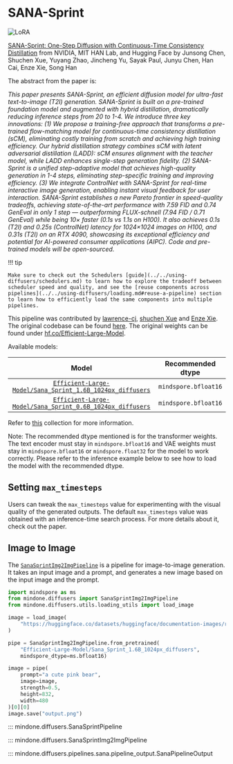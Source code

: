 <!-- Copyright 2024 The HuggingFace Team. All rights reserved.
#
# Licensed under the Apache License, Version 2.0 (the "License");
# you may not use this file except in compliance with the License.
# You may obtain a copy of the License at
#
#     http://www.apache.org/licenses/LICENSE-2.0
#
# Unless required by applicable law or agreed to in writing, software
# distributed under the License is distributed on an "AS IS" BASIS,
# WITHOUT WARRANTIES OR CONDITIONS OF ANY KIND, either express or implied.
# See the License for the specific language governing permissions and
# limitations under the License. -->

# SANA-Sprint

<div class="flex flex-wrap space-x-1">
  <img alt="LoRA" src="https://img.shields.io/badge/LoRA-d8b4fe?style=flat"/>
</div>

[SANA-Sprint: One-Step Diffusion with Continuous-Time Consistency Distillation](https://huggingface.co/papers/2503.09641) from NVIDIA, MIT HAN Lab, and Hugging Face by Junsong Chen, Shuchen Xue, Yuyang Zhao, Jincheng Yu, Sayak Paul, Junyu Chen, Han Cai, Enze Xie, Song Han

The abstract from the paper is:

*This paper presents SANA-Sprint, an efficient diffusion model for ultra-fast text-to-image (T2I) generation. SANA-Sprint is built on a pre-trained foundation model and augmented with hybrid distillation, dramatically reducing inference steps from 20 to 1-4. We introduce three key innovations: (1) We propose a training-free approach that transforms a pre-trained flow-matching model for continuous-time consistency distillation (sCM), eliminating costly training from scratch and achieving high training efficiency. Our hybrid distillation strategy combines sCM with latent adversarial distillation (LADD): sCM ensures alignment with the teacher model, while LADD enhances single-step generation fidelity. (2) SANA-Sprint is a unified step-adaptive model that achieves high-quality generation in 1-4 steps, eliminating step-specific training and improving efficiency. (3) We integrate ControlNet with SANA-Sprint for real-time interactive image generation, enabling instant visual feedback for user interaction. SANA-Sprint establishes a new Pareto frontier in speed-quality tradeoffs, achieving state-of-the-art performance with 7.59 FID and 0.74 GenEval in only 1 step — outperforming FLUX-schnell (7.94 FID / 0.71 GenEval) while being 10× faster (0.1s vs 1.1s on H100). It also achieves 0.1s (T2I) and 0.25s (ControlNet) latency for 1024×1024 images on H100, and 0.31s (T2I) on an RTX 4090, showcasing its exceptional efficiency and potential for AI-powered consumer applications (AIPC). Code and pre-trained models will be open-sourced.*

!!! tip

    Make sure to check out the Schedulers [guide](../../using-diffusers/schedulers.md) to learn how to explore the tradeoff between scheduler speed and quality, and see the [reuse components across pipelines](../../using-diffusers/loading.md#reuse-a-pipeline) section to learn how to efficiently load the same components into multiple pipelines.

This pipeline was contributed by [lawrence-cj](https://github.com/lawrence-cj), [shuchen Xue](https://github.com/scxue) and [Enze Xie](https://github.com/xieenze). The original codebase can be found [here](https://github.com/NVlabs/Sana). The original weights can be found under [hf.co/Efficient-Large-Model](https://huggingface.co/Efficient-Large-Model/).

Available models:

|                                                                    Model                                                                    | Recommended dtype |
|:-------------------------------------------------------------------------------------------------------------------------------------------:|:-----------------:|
| [`Efficient-Large-Model/Sana_Sprint_1.6B_1024px_diffusers`](https://huggingface.co/Efficient-Large-Model/Sana_Sprint_1.6B_1024px_diffusers) | `mindspore.bfloat16`  |
| [`Efficient-Large-Model/Sana_Sprint_0.6B_1024px_diffusers`](https://huggingface.co/Efficient-Large-Model/Sana_Sprint_0.6B_1024px_diffusers) | `mindspore.bfloat16`  |

Refer to [this](https://huggingface.co/collections/Efficient-Large-Model/sana-sprint-67d6810d65235085b3b17c76) collection for more information.

Note: The recommended dtype mentioned is for the transformer weights. The text encoder must stay in `mindspore.bfloat16` and VAE weights must stay in `mindspore.bfloat16` or `mindspore.float32` for the model to work correctly. Please refer to the inference example below to see how to load the model with the recommended dtype.


## Setting `max_timesteps`

Users can tweak the `max_timesteps` value for experimenting with the visual quality of the generated outputs. The default `max_timesteps` value was obtained with an inference-time search process. For more details about it, check out the paper.

## Image to Image

The [`SanaSprintImg2ImgPipeline`](https://mindspore-lab.github.io/mindone/latest/diffusers/api/pipelines/sana_sprint/#mindone.diffusers.SanaSprintImg2ImgPipeline) is a pipeline for image-to-image generation. It takes an input image and a prompt, and generates a new image based on the input image and the prompt.

```py
import mindspore as ms
from mindone.diffusers import SanaSprintImg2ImgPipeline
from mindone.diffusers.utils.loading_utils import load_image

image = load_image(
    "https://huggingface.co/datasets/huggingface/documentation-images/resolve/main/diffusers/penguin.png"
)

pipe = SanaSprintImg2ImgPipeline.from_pretrained(
    "Efficient-Large-Model/Sana_Sprint_1.6B_1024px_diffusers",
    mindspore_dtype=ms.bfloat16)

image = pipe(
    prompt="a cute pink bear",
    image=image,
    strength=0.5,
    height=832,
    width=480
)[0][0]
image.save("output.png")
```

::: mindone.diffusers.SanaSprintPipeline

::: mindone.diffusers.SanaSprintImg2ImgPipeline

::: mindone.diffusers.pipelines.sana.pipeline_output.SanaPipelineOutput
